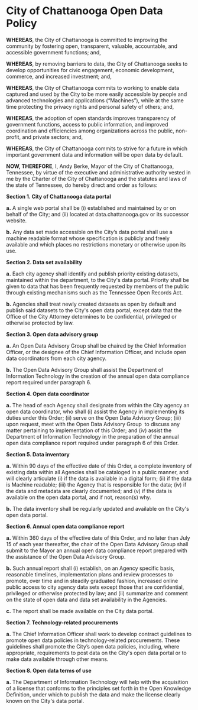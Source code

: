# City of Chattanooga Open Data Policy

**WHEREAS**, the City of Chattanooga is committed to improving the community by fostering open, transparent, valuable, accountable, and accessible government functions; and,

**WHEREAS**, by removing barriers to data, the City of Chattanooga seeks to develop opportunities for civic engagement, economic development, commerce, and increased investment; and,

**WHEREAS**, the City of Chattanooga commits to working to enable data captured and used by the City to be more easily accessible by people and advanced technologies and applications (“Machines”), while at the same time protecting the privacy rights and personal safety of others; and,

**WHEREAS**, the adoption of open standards improves transparency of government functions, access to public information, and improved coordination and efficiencies among organizations across the public, non-profit, and private sectors; and,

**WHEREAS**, the City of Chattanooga commits to strive for a future in which important government data and information will be open data by default.

**NOW, THEREFORE**, I, Andy Berke, Mayor of the City of Chattanooga, Tennessee, by virtue of the executive and administrative authority vested in me by the Charter of the City of Chattanooga and the statutes and laws of the state of Tennessee, do hereby direct and order as follows:

**Section 1. City of Chattanooga data portal**

**a.** A single web portal shall be (i) established and maintained by or on behalf of the City; and (ii) located at data.chattanooga.gov or its successor website.

**b.** Any data set made accessible on the City’s data portal shall use a machine readable format whose specification is publicly and freely available and which places no restrictions monetary or otherwise upon its use.

**Section 2. Data set availability**

**a.** Each city agency shall identify and publish priority existing datasets, maintained within the department, to the City's data portal. Priority shall be given to data that has been frequently requested by members of the public through existing mechanisms such as the Tennessee Open Records Act.

**b.** Agencies shall treat newly created datasets as open by default and publish said datasets to the City's open data portal, except data that the Office of the City Attorney determines to be confidential, privileged or otherwise protected by law.

**Section 3. Open data advisory group**

**a.** An Open Data Advisory Group shall be chaired by the Chief Information Officer, or the designee of the Chief Information Officer, and include open data coordinators from each city agency.

**b.** The Open Data Advisory Group shall assist the Department of Information Technology in the creation of the annual open data compliance report required under paragraph 6.

**Section 4. Open data coordinator**

**a.** The head of each Agency shall designate from within the City agency an open data coordinator, who shall (i) assist the Agency in implementing its duties under this Order; (ii) serve on the Open Data Advisory Group; (iii) upon request, meet with the Open Data Advisory Group  to discuss any matter pertaining to implementation of this Order; and (iv) assist the Department of Information Technology in the preparation of the annual open data compliance report required under paragraph 6 of this Order.  

**Section 5. Data inventory**

**a.** Within 90 days of the effective date of this Order, a complete inventory of existing data within all Agencies shall be cataloged in a public manner, and will clearly articulate (i) if the data is available in a digital form; (ii) if the data is Machine readable; (iii) the Agency that is responsible for the data; (iv) if the data and metadata are clearly documented; and (v) if the data is available on the open data portal, and if not, reason(s) why.

**b.** The data inventory shall be regularly updated and available on the City's open data portal.

**Section 6. Annual open data compliance report**

**a.** Within 360 days of the effective date of this Order, and no later than July 15 of each year thereafter, the chair of the Open Data Advisory Group shall submit to the Mayor an annual open data compliance report prepared with the assistance of the Open Data Advisory Group.

**b.** Such annual report shall (i) establish, on an Agency specific basis, reasonable timelines, implementation plans and review processes to promote, over time and in steadily graduated fashion, increased online public access to city agency data sets except those that are confidential, privileged or otherwise protected by law; and (ii) summarize and comment on the state of open data and data set availability in the Agencies.

**c.** The report shall be made available on the City data portal.

**Section 7. Technology-related procurements**

**a.** The Chief Information Officer shall work to develop contract guidelines to promote open data policies in technology-related procurements. These guidelines shall promote the City’s open data policies, including, where appropriate, requirements to post data on the City's open data portal or to make data available through other means.

**Section 8. Open data terms of use**

**a.** The Department of Information Technology will help with the acquisition of a license that conforms to the principles set forth in the Open Knowledge Definition, under which to publish the data and make the license clearly known on the City's data portal.
